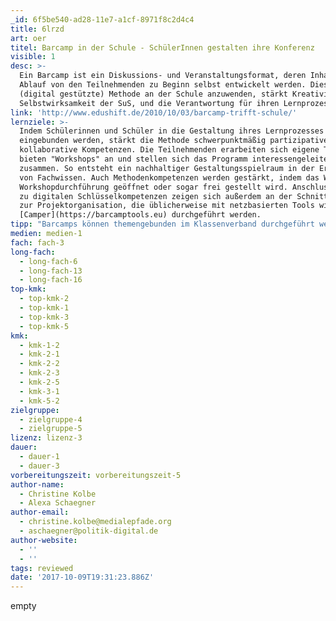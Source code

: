 ```yaml
---
_id: 6f5be540-ad28-11e7-a1cf-8971f8c2d4c4
title: 6lrzd
art: oer
titel: Barcamp in der Schule - SchülerInnen gestalten ihre Konferenz
visible: 1
desc: >-
  Ein Barcamp ist ein Diskussions- und Veranstaltungsformat, deren Inhalte und
  Ablauf von den Teilnehmenden zu Beginn selbst entwickelt werden. Diese
  (digital gestützte) Methode an der Schule anzuwenden, stärkt Kreativität und
  Selbstwirksamkeit der SuS, und die Verantwortung für ihren Lernprozess.
link: 'http://www.edushift.de/2010/10/03/barcamp-trifft-schule/'
lernziele: >-
  Indem Schülerinnen und Schüler in die Gestaltung ihres Lernprozesses
  eingebunden werden, stärkt die Methode schwerpunktmäßig partizipative und
  kollaborative Kompetenzen. Die Teilnehmenden erarbeiten sich eigene Themen,
  bieten "Workshops" an und stellen sich das Programm interessengeleitet
  zusammen. So entsteht ein nachhaltiger Gestaltungsspielraum in der Erarbeitung
  von Fachwissen. Auch Methodenkompetenzen werden gestärkt, indem das Wie der
  Workshopdurchführung geöffnet oder sogar frei gestellt wird. Anschlussstellen
  zu digitalen Schlüsselkompetenzen zeigen sich außerdem an der Schnittstelle
  zur Projektorganisation, die üblicherweise mit netzbasierten Tools wie
  [Camper](https://barcamptools.eu) durchgeführt werden.
tipp: "Barcamps können themengebunden im Klassenverband durchgeführt werden oder auch als größeres Projekt etwa im Rahmen von Projektwochen unter Einbezug der Schulöffentlichkeit (hier auch generationenübergreifend Eltern - Lehrer - SuS) eingesetzt werden. Elemente können in den regulären Unterricht integriert werden. Inhaltlich eignen sich eher übergreifende Fragen wie die Gestaltung des Lernortes Schule, Mitbestimmung von Jugendlichen im Allgemeinen oder auch aktuelle politische und gesellschaftliche Fragestellungen. Auch wenn das Format daher in erster Linie für den Politik- und SoWi Unterricht passend erscheint, ist es dennoch für nahezu allen Fächer geeignet, in denen die SuS sich selbst Wissen erarbeiten können und Diskussionen und Austausch erwünscht ist.\r\n\r\nDas [Methodenset JUGEND-BARCAMPS - RESSOURCEN, TEXTE, TOOLS](http://jbc.medialepfade.de/) gibt einen praxisorientierten Leitfaden für die Durchführung von der BarCamp-Methode mit Jugendlichen an die Hand."
medien: medien-1
fach: fach-3
long-fach:
  - long-fach-6
  - long-fach-13
  - long-fach-16
top-kmk:
  - top-kmk-2
  - top-kmk-1
  - top-kmk-3
  - top-kmk-5
kmk:
  - kmk-1-2
  - kmk-2-1
  - kmk-2-2
  - kmk-2-3
  - kmk-2-5
  - kmk-3-1
  - kmk-5-2
zielgruppe:
  - zielgruppe-4
  - zielgruppe-5
lizenz: lizenz-3
dauer:
  - dauer-1
  - dauer-3
vorbereitungszeit: vorbereitungszeit-5
author-name:
  - Christine Kolbe
  - Alexa Schaegner
author-email:
  - christine.kolbe@medialepfade.org
  - aschaegner@politik-digital.de
author-website:
  - ''
  - ''
tags: reviewed
date: '2017-10-09T19:31:23.886Z'
---
```

empty
